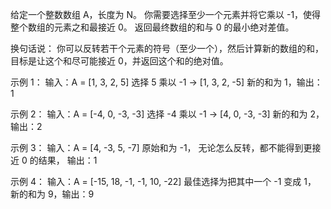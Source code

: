 给定一个整数数组 A，长度为 N。
你需要选择至少一个元素并将它乘以 -1，使得整个数组的元素之和最接近 0。
返回最终数组的和与 0 的最小绝对差值。

换句话说：
你可以反转若干个元素的符号（至少一个），然后计算新的数组的和，
目标是让这个和尽可能接近 0，并返回这个和的绝对值。

示例 1：
输入：A = [1, 3, 2, 5]
选择 5 乘以 -1 → [1, 3, 2, -5]
新的和为 1，输出：1

示例 2：
输入：A = [-4, 0, -3, -3]
选择 -4 乘以 -1 → [4, 0, -3, -3]
新的和为 2，输出：2

示例 3：
输入：A = [4, -3, 5, -7]
原始和为 -1，
无论怎么反转，都不能得到更接近 0 的结果，
输出：1

示例 4：
输入：A = [-15, 18, -1, -1, 10, -22]
最佳选择为把其中一个 -1 变成 1，
新的和为 9，输出：9